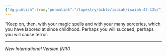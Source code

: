 ```yaml
---
{"dg-publish":true,"permalink":"/tapestry/bible/isaiah/isaiah-47-12b/","title":"Isaiah 47:12b","tags":["bible-verse","bible-verse"],"dgHomeLink":true,"dgShowLocalGraph":true,"dgEnableSearch":true}
---
```


“Keep on, then, with your magic spells and with your many sorceries, which you have labored at since childhood. Perhaps you will succeed, perhaps you will cause terror.

---
*New International Version (NIV)*